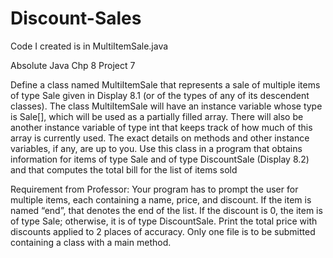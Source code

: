 # Discount-Sales

Code I created is in MultiItemSale.java

Absolute Java Chp 8 Project 7

Define a class named MultiItemSale that represents a sale of multiple items of 
type Sale given in Display 8.1 (or of the types of any of its descendent classes). 
The class MultiItemSale will have an instance variable whose type is Sale[], 
which will be used as a partially filled array. There will also be another instance 
variable of type int that keeps track of how much of this array is currently used. 
The exact details on methods and other instance variables, if any, are up to you. 
Use this class in a program that obtains information for items of type Sale and of 
type DiscountSale (Display 8.2) and that computes the total bill for the list of 
items sold

Requirement from Professor: 
Your program has to prompt the user for multiple items, each containing a name, 
price, and discount. If the item is named “end”, that denotes the end of the list. If 
the discount is 0, the item is of type Sale; otherwise, it is of type DiscountSale.
Print the total price with discounts applied to 2 places of accuracy. Only one file 
is to be submitted containing a class with a main method.
